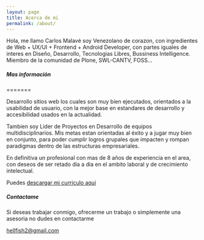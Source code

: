 ```yaml
---
layout: page
title: Acerca de mi
permalink: /about/
---
```


Hola, me llamo Carlos Malavé soy Venezolano de corazon, con ingredientes de Web + UX/UI + Frontend + Android Developer, con partes iguales de interes en Diseño, Desarrollo, Tecnologias Libres, Bussiness Intelligence. Miembro de la comunidad de Plone, SWL-CANTV, FOSS...

##### Mas información
=======

Desarrollo sitios web los cuales son muy bien ejecutados, orientados a la usabilidad de usuario, con la mejor base en estandares de desarrollo y accesibilidad usados en la actualidad.

Tambien soy Lider de Proyectos en Desarrollo de equipos multidisciplinarios. Mis metas estan orientadas al éxito y a jugar muy bien en conjunto, para poder cumplir logros grupales que impacten y rompan paradigmas dentro de las estructuras empresariales.

En definitiva un profesional con mas de 8 años de experiencia en el area, con deseos de ser retado dia a dia en el ambito laboral y de crecimiento intelectual.

Puedes <a href="http://hellfish2.github.io/pdf/Curriculo2015.pdf" target="_blank">descargar mi curriculo aqui</a>

##### Contactame

Si deseas trabajar conmigo, ofrecerme un trabajo o simplemente una asesoria no dudes en contactarme

[hellfish2@gmail.com](mailto:hellfish2@gmail.com)
